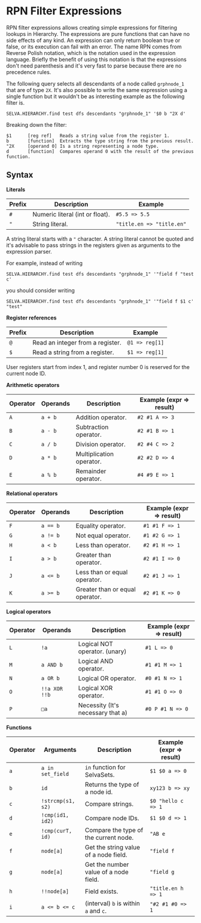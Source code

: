 RPN Filter Expressions
======================

RPN filter expressions allows creating simple expressions for filtering lookups
in Hierarchy. The expressions are pure functions that can have no side effects
of any kind. An expression can only return boolean true or false, or its
execution can fail with an error. The name RPN comes from Reverse Polish
notation, which is the notation used in the expression language. Briefly the
benefit of using this notation is that the expressions don't need parenthesis
and it's very fast to parse because there are no precedence rules.

The following query selects all descendants of a node called `grphnode_1` that are of
type `2X`. It's also possible to write the same expression using a single function
but it wouldn't be as interesting example as the following filter is.

```
SELVA.HIERARCHY.find test dfs descendants "grphnode_1" '$0 b "2X d'
```

Breaking down the filter:

```
$1      [reg ref]   Reads a string value from the register 1.
b       [function]  Extracts the type string from the previous result.
"2X     [operand 0] Is a string representing a node type.
d       [function]  Compares operand 0 with the result of the previous function.
```


Syntax
------

**Literals**

| Prefix                        | Description                       | Example                   |
|-------------------------------|-----------------------------------|---------------------------|
| `#`                           | Numeric literal (int or float).   | `#5.5 => 5.5`             |
| `"`                           | String literal.                   | `"title.en => "title.en"` |

A string literal starts with a `"` character. A string literal cannot be quoted
and it's advisable to pass strings in the registers given as arguments to the
expression parser.

For example, instead of writing

```
SELVA.HIERARCHY.find test dfs descendants "grphnode_1" '"field f "test c'
```

you should consider writing

```
SELVA.HIERARCHY.find test dfs descendants "grphnode_1" '"field f $1 c' "test"
```

**Register references**

| Prefix                        | Description                       | Example                   |
|-------------------------------|-----------------------------------|---------------------------|
| `@`                           | Read an integer from a register.  | `@1 => reg[1]`            |
| `$`                           | Read a string from a register.    | `$1 => reg[1]`            |

User registers start from index 1, and register number 0 is reserved for the current node ID.

**Arithmetic operators**

| Operator | Operands           | Description                       | Example (expr => result)  |
|----------|--------------------|-----------------------------------|---------------------------|
| `A`      | `a + b`            | Addition operator.                | `#2 #1 A => 3`            |
| `B`      | `a - b`            | Subtraction operator.             | `#2 #1 B => 1`            |
| `C`      | `a / b`            | Division operator.                | `#2 #4 C => 2`            |
| `D`      | `a * b`            | Multiplication operator.          | `#2 #2 D => 4`            |
| `E`      | `a % b`            | Remainder operator.               | `#4 #9 E => 1`            |

**Relational operators**

| Operator | Operands           | Description                       | Example (expr => result)  |
|----------|--------------------|-----------------------------------|---------------------------|
| `F`      | `a == b`           | Equality operator.                | `#1 #1 F => 1`            |
| `G`      | `a != b`           | Not equal operator.               | `#1 #2 G => 1`            |
| `H`      | `a < b`            | Less than operator.               | `#2 #1 H => 1`            |
| `I`      | `a > b`            | Greater than operator.            | `#2 #1 I => 0`            |
| `J`      | `a <= b`           | Less than or equal operator.      | `#2 #1 J => 1`            |
| `K`      | `a >= b`           | Greater than or equal operator.   | `#2 #1 K => 0`            |

**Logical operators**

| Operator | Operands           | Description                       | Example (expr => result)  |
|----------|--------------------|-----------------------------------|---------------------------|
| `L`      | `!a`               | Logical NOT operator. (unary)     | `#1 L => 0`               |
| `M`      | `a AND b`          | Logical AND operator.             | `#1 #1 M => 1`            |
| `N`      | `a OR b`           | Logical OR operator.              | `#0 #1 N => 1`            |
| `O`      | `!!a XOR !!b`      | Logical XOR operator.             | `#1 #1 O => 0`            |
| `P`      | `□a`               | Necessity (It's necessary that a) | `#0 P #1 N => 0`          |

**Functions**

| Operator | Arguments          | Description                       | Example (expr => result)  |
|----------|--------------------|-----------------------------------|---------------------------|
| `a`      | `a in set_field`   | `in` function for SelvaSets.      | `$1 $0 a => 0`            |
| `b`      | `id`               | Returns the type of a node id.    | `xy123 b => xy`           |
| `c`      | `!strcmp(s1, s2)`  | Compare strings.                  | `$0 "hello c => 1`        |
| `d`      | `!cmp(id1, id2)`   | Compare node IDs.                 | `$1 $0 d => 1`            | 
| `e`      | `!cmp(curT, id)`   | Compare the type of the current node. | `"AB e`               |
| `f`      | `node[a]`          | Get the string value of a node field. | `"field f`            |
| `g`      | `node[a]`          | Get the number value of a node field. | `"field g`            |
| `h`      | `!!node[a]`        | Field exists.                     | `"title.en h => 1`        |
| `i`      | `a <= b <= c`      | (interval) `b` is within `a` and `c`. | `"#2 #1 #0 => 1`      |
